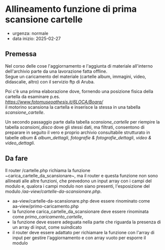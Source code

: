 # Allineamento funzione di prima scansione cartelle

- urgenza: normale
- data inizio: 2025-02-27 

## Premessa 
Nel corso delle cose l'aggiornamento e l'aggiunta di materiale all'interno
dell'archivio parte da una lavorazione fatta offline.  
Segue un caricamento del materiale (cartelle album, immagini,
video, didascalie, altro) con il servizio ftp di Aruba.

Poi c'è una prima elaborazione dove, fornendo una posizione
fisica della cartella da esaminare p.es.  
*https://www.fotomuseoathesis.it/6LOCA/Boara/*  
il motorino scansiona la cartella e inserisce la stessa in una
tabella *scansione_cartelle*.

Un secondo passaggio parte dalla tabella *scansione_cartelle* per
riempire la tabella *scansioni_disco* dove gli stessi dati, ma
filtrati, consentono di preparare in seguito il vero e proprio
archivio consultabile strutturato in tabelle *album & album_dettagli*,
*fotografie & fotografie_dettagli*, *video & video_dettagli*.

## Da fare

Il router /cartelle.php richiama la funzione ~carica_cartelle_da_scansionare~,
ma il router e questa funzione non sono allineati alle altre
funzioni, che prevedono un input array con i campi del modulo e,
qualora i campi modulo non siano presenti, l'esposizione del modulo
*/aa-view/cartelle-da-scansionare.php*.

- aa-view/cartelle-da-scansionare.php deve essere rinominato come  
  aa-view/primo-caricamento.php
- la funzione carica_cartelle_da_scansionare deve essere rinominata come
  *primo_caricamento_cartelle*, 
- la funzione deve essere adeguata nella parte che riguarda la presenza
  di un array di input, come suindicato
- il router deve essere adattato per richiamare la funzione con l'array di input
  per gestire l'aggiornamento e con array vuoto per esporre il modulo

